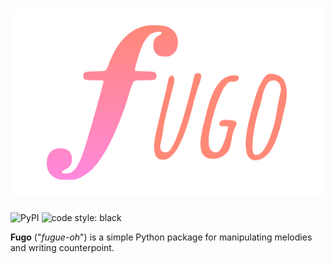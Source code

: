 # ![fugo](/assets/logo.png)

![PyPI](https://img.shields.io/pypi/v/fugo)
![code style: black](https://img.shields.io/badge/code%20style-black-000000.svg)

**Fugo** ("_fugue-oh_") is a simple Python package for manipulating melodies and
writing counterpoint.
